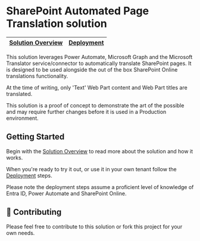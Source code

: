 # SharePoint Automated Page Translation solution

| [Solution Overview](https://github.com/alexc-MSFT/spo-pagetranslation/wiki/Solution-Overview) | [Deployment](https://github.com/alexc-MSFT/spo-pagetranslation/wiki/Deployment) |
| ---- | ---- |

This solution leverages Power Automate, Microsoft Graph and the Microsoft Translator service/connector to automatically translate SharePoint pages. It is designed to be used alongside the out of the box SharePoint Online translations functionality. 

At the time of writing, only 'Text' Web Part content and Web Part titles are translated.

This solution is a proof of concept to demonstrate the art of the possible and may require further changes before it is used in a Production environment. 

## Getting Started

Begin with the [Solution Overview](https://github.com/alexc-MSFT/spo-pagetranslation/wiki/Solution-Overview) to read more about the solution and how it works.

When you're ready to try it out, or use it in your own tenant follow the [Deployment](https://github.com/alexc-MSFT/spo-pagetranslation/wiki/Deployment) steps. 

Please note the deployment steps assume a proficient level of knowledge of Entra ID, Power Automate and SharePoint Online.

## 💖 Contributing

Please feel free to contribute to this solution or fork this project for your own needs.


